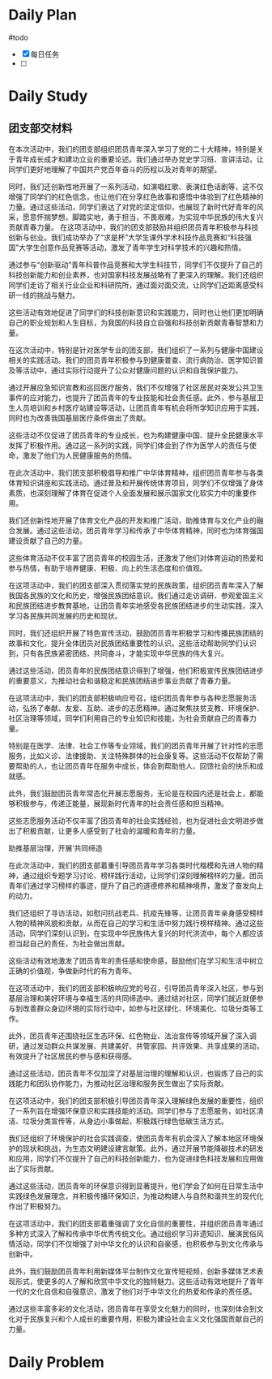 # Daily Plan
#todo
- [x] 每日任务
- [ ] 
# Daily Study
## 团支部交材料
在本次活动中，我们的团支部组织团员青年深入学习了党的二十大精神，特别是关于青年成长成才和建功立业的重要论述。我们通过举办党史学习班、宣讲活动，让同学们更好地理解了中国共产党百年奋斗的历程以及对青年的期望。

同时，我们还创新性地开展了一系列活动，如演唱红歌、表演红色话剧等，这不仅增强了同学们的红色信念，也让他们在分享红色故事和感悟中体验到了红色精神的力量。通过这些活动，同学们表达了对党的坚定信仰，也展现了新时代好青年的风采，愿意怀揣梦想，脚踏实地，勇于担当，不畏艰难，为实现中华民族的伟大复兴贡献青春力量。
在这项活动中，我们的团支部鼓励并组织团员青年积极参与科技创新与创业。我们成功举办了“求是杯”大学生课外学术科技作品竞赛和“科技强国”大学生创意作品竞赛等活动，激发了青年学生对科学技术的兴趣和热情。

通过参与“创新驱动”青年科普作品竞赛和大学生科技节，同学们不仅提升了自己的科技创新能力和创业素养，也对国家科技发展战略有了更深入的理解。我们还组织同学们走访了相关行业企业和科研院所，通过面对面交流，让同学们近距离感受科研一线的挑战与魅力。

这些活动有效地促进了同学们的科技创新意识和实践能力，同时也让他们更加明确自己的职业规划和人生目标，为我国的科技自立自强和科技创新贡献青春智慧和力量。

在这次活动中，特别是针对医学专业的团支部，我们组织了一系列与健康中国建设相关的实践活动。我们的团员青年积极参与到健康普查、流行病防治、医学知识普及等活动中，通过实际行动提升了公众对健康问题的认识和自我保护能力。

通过开展应急知识宣教和巡回医疗服务，我们不仅增强了社区居民对突发公共卫生事件的应对能力，也提升了团员青年的专业技能和社会责任感。此外，参与基层卫生人员培训和乡村医疗站建设等活动，让团员青年有机会将所学知识应用于实践，同时也为改善我国基层医疗条件做出了贡献。

这些活动不仅促进了团员青年的专业成长，也为构建健康中国、提升全民健康水平发挥了积极作用。通过这一系列的实践，同学们体会到了作为医学人的责任与使命，激发了他们为人民健康服务的热情。

在此次活动中，我们团支部积极倡导和推广中华体育精神，组织团员青年参与各类体育知识讲座和实践活动。通过普及和开展传统体育项目，同学们不仅增强了身体素质，也深刻理解了体育在促进个人全面发展和展示国家文化软实力中的重要作用。

我们还创新性地开展了体育文化产品的开发和推广活动，助推体育与文化产业的融合发展。通过这些活动，团员青年学习和传承了中华体育精神，同时也为体育强国建设贡献了自己的力量。

这些体育活动不仅丰富了团员青年的校园生活，还激发了他们对体育运动的热爱和参与热情，有助于培养健康、积极、向上的生活态度和价值观。

在这项活动中，我们的团支部深入贯彻落实党的民族政策，组织团员青年深入了解我国各民族的文化和历史，增强民族团结意识。我们通过走访调研、参观爱国主义和民族团结进步教育基地，让团员青年实地感受各民族团结进步的生动实践，深入学习各民族共同发展的历史和现状。

同时，我们还组织开展了特色宣传活动，鼓励团员青年积极学习和传播民族团结的故事和文化，提升全体团员对民族团结重要性的认识。这些活动帮助同学们认识到，只有各民族紧密团结，共同奋斗，才能实现中华民族的伟大复兴。

通过这些活动，团员青年的民族团结意识得到了增强，他们积极宣传民族团结进步的重要意义，为推动社会和谐稳定和民族团结进步事业贡献了青春力量。

在这项活动中，我们的团支部积极响应号召，组织团员青年参与各种志愿服务活动，弘扬了奉献、友爱、互助、进步的志愿精神。通过聚焦扶贫支教、环境保护、社区治理等领域，同学们利用自己的专业知识和技能，为社会贡献自己的青春力量。

特别是在医学、法律、社会工作等专业领域，我们的团员青年开展了针对性的志愿服务，比如义诊、法律援助、关注特殊群体的社会康复等。这些活动不仅帮助了需要帮助的人，也让团员青年在服务中成长，体会到帮助他人、回馈社会的快乐和成就感。

此外，我们鼓励团员青年常态化开展志愿服务，无论是在校园内还是社会上，都能够积极参与，传递正能量，展现新时代青年的社会责任感和担当精神。

这些志愿服务活动不仅丰富了团员青年的社会实践经验，也为促进社会文明进步做出了积极贡献，让更多人感受到了社会的温暖和青年的力量。

助推基层治理，开展‘共同缔造

在此次活动中，我们的团支部着重引导团员青年学习各类时代楷模和先进人物的精神，通过组织专题学习讨论、榜样践行活动，让同学们深刻理解榜样的力量。团员青年们通过学习榜样的事迹，提升了自己的道德修养和精神境界，激发了奋发向上的动力。

我们还组织了寻访活动，如慰问抗战老兵、抗疫先锋等，让团员青年亲身感受榜样人物的精神风貌和贡献，从而在自己的学习和生活中努力践行榜样精神。通过这些活动，同学们深刻认识到，在实现中华民族伟大复兴的时代洪流中，每个人都应该担当起自己的责任，为社会做出贡献。

这些活动有效地激发了团员青年的责任感和使命感，鼓励他们在学习和生活中树立正确的价值观，争做新时代的有为青年。

在这项活动中，我们的团支部积极响应党的号召，引导团员青年深入社区，参与到基层治理和美好环境与幸福生活的共同缔造中。通过结对社区，同学们就近就便参与到改善群众身边环境的实际行动中，如参与社区绿化、环境美化、垃圾分类等工作。

此外，团员青年还围绕社区生态环保、红色物业、法治宣传等领域开展了深入调研，通过发动群众共谋发展、共建美好、共管家园、共评效果、共享成果的活动，有效提升了社区居民的参与感和获得感。

通过这些活动，团员青年不仅加深了对基层治理的理解和认识，也锻炼了自己的实践能力和团队协作能力，为推动社区治理和服务民生做出了实际贡献。

在这项活动中，我们的团支部积极引导团员青年深入理解绿色发展的重要性，组织了一系列旨在增强环保意识和实践技能的活动。同学们参与了志愿服务，如社区清洁、垃圾分类宣传等，从身边小事做起，积极践行绿色低碳生活方式。

我们还组织了环境保护的社会实践调查，使团员青年有机会深入了解本地区环境保护的现状和挑战，为生态文明建设建言献策。此外，通过开展节能降碳技术的研发和应用，同学们不仅提升了自己的科技创新能力，也为促进绿色科技发展和应用做出了实际贡献。

通过这些活动，团员青年的环保意识得到显著提升，他们学会了如何在日常生活中实践绿色发展理念，并积极传播环保知识，为推动构建人与自然和谐共生的现代化作出了积极努力。

在这项活动中，我们的团支部着重强调了文化自信的重要性，并组织团员青年通过多种方式深入了解和传承中华优秀传统文化。通过组织学习非遗知识、展演民俗风情活动，同学们不仅增强了对中华文化的认识和自豪感，也积极参与到文化传承与创新中。

此外，我们鼓励团员青年利用新媒体平台制作文化宣传短视频，创新多媒体艺术表现形式，使更多的人了解和欣赏中华文化的独特魅力。这些活动有效地提升了青年一代的文化自信和自强意识，激发了他们对于中华文化的热爱和传承的责任感。

通过这些丰富多彩的文化活动，团员青年在享受文化魅力的同时，也深刻体会到文化对于民族复兴和个人成长的重要作用，积极为建设社会主义文化强国贡献自己的力量。
# Daily Problem